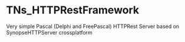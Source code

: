 # TNs_HTTPRestFramework
Very simple Pascal (Delphi and FreePascal) HTTPRest Server based on SynopseHTTPServer crossplatform
